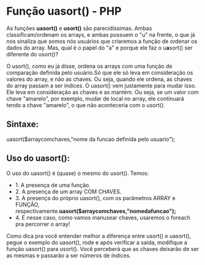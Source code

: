 <h1>Função uasort() - PHP</h1>
<p>As funções <b>uasort()</b> e <b>usort()</b> são parecidíssimas. Ambas classificam/ordenam os arrays, e ambas possuem o "u" na frente, o que já nos sinaliza que somos nós usuários que criaremos a função de ordenar os dados do array. Mas, qual é o papel do "a" e porque ele faz o u<b>a</b>sort() ser diferente do usort()?</p>
<p>O usort(), como eu já disse, ordena os arrays com uma função de comparação definida pelo usuário.Só que ele só leva em consideração os valores do array, e não as chaves. Ou seja, quando ele ordena, as chaves do array passam a ser índices. O uasort() vem justamente para mudar isso. Ele leva em consideração as chaves e as mantém. Ou seja, se um valor com chave "amarelo", por exemplo, mudar de local no array, ele continuará tendo a chave "amarelo", o que não aconteceria com o usort().</p>
<h2>Sintaxe:</h2>
<p>uasort($arraycomchaves,"nome da funcao definida pelo usuario");</p>
<h2>Uso do uasort():</h2>
<p>O uso do uasort() é (quase) o mesmo do usort(). Temos:
<ul>
    <li>1. A presença de uma função. </li>
    <li>2. A presença de um array COM CHAVES.</li>
    <li>3. A presença do próprio uasort(), com os parâmetros ARRAY e FUNÇÃO, respectivamente.<b>uasort($arraycomchaves,"nomedafuncao");</b></li>
    <li>4. E nesse caso, como vamos manusear chaves, usaremos o foreach pra percorrer o array!</li>
</ul>
</p>
<p>Como dica pra você entender melhor a diferença entre usort() e uasort(), pegue o exemplo do uasort(), rode e após verificar a saída, modifique a função uasort() para usort(). Você perceberá que as chaves deixarão de ser as mesmas e passarão a ser números de índices.</p>